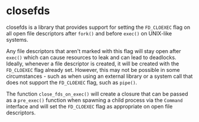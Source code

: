 # closefds

closefds is a library that provides support for setting the `FD_CLOEXEC` flag on all open
file descriptors after `fork()` and before `exec()` on UNIX-like systems.

Any file descriptors that aren't marked with this flag will stay open after `exec()`
which can cause resources to leak and can lead to deadlocks. Ideally, whenever a file
descriptor is created, it will be created with the `FD_CLOEXEC` flag already set.
However, this may not be possible in some circumstances - such as when using an
external library or a system call that does not support the `FD_CLOEXEC` flag, such as
`pipe()`.

The function `close_fds_on_exec()` will create a closure that can be passed
as a `pre_exec()` function when spawning a child process via the `Command` interface
and will set the `FD_CLOEXEC` flag as appropriate on open file descriptors.
